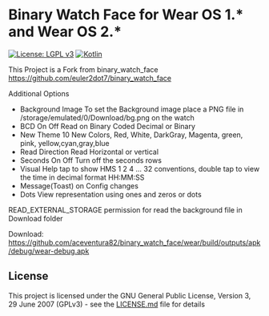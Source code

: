 #  Binary Watch Face for Wear OS 1.\* and Wear OS 2.\*
[![License: LGPL v3](https://img.shields.io/badge/License-LGPL%20v3-blue.svg)](https://www.gnu.org/licenses/lgpl-3.0)
[![Kotlin](https://img.shields.io/badge/style-1.3.10-green.svg?style=flat&label=Kotlin)](https://kotlinlang.org) 

This Project is a Fork from binary_watch_face
https://github.com/euler2dot7/binary_watch_face

Additional Options

* Background Image
        To set the Background image place a PNG file in /storage/emulated/0/Download/bg.png on the watch
* BCD On Off
        Read on Binary Coded Decimal or Binary
* New Theme
        10 New Colors, Red, White, DarkGray, Magenta, green, pink, yellow,cyan,gray,blue
* Read Direction
        Read Horizontal or vertical
* Seconds On Off
        Turn off the seconds rows
* Visual Help
        tap to show HMS 1 2 4 ... 32 conventions, double tap to view the time in decimal format HH:MM:SS
* Message(Toast) on Config changes
* Dots
        View representation using ones and zeros or dots


READ_EXTERNAL_STORAGE permission for read the background file in Download folder

Download:
https://github.com/aceventura82/binary_watch_face/wear/build/outputs/apk/debug/wear-debug.apk


## License
This project is licensed under the GNU General Public License, Version 3, 29 June 2007 (GPLv3) - see the [LICENSE.md](LICENSE.md) file for details
